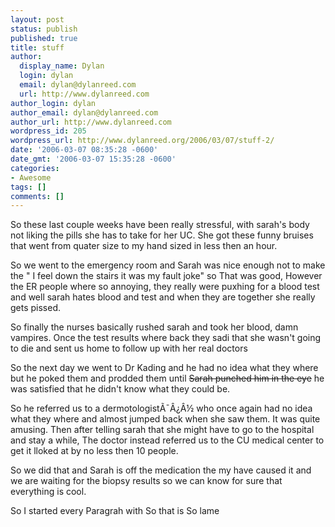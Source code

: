 ```yaml
---
layout: post
status: publish
published: true
title: stuff
author:
  display_name: Dylan
  login: dylan
  email: dylan@dylanreed.com
  url: http://www.dylanreed.com
author_login: dylan
author_email: dylan@dylanreed.com
author_url: http://www.dylanreed.com
wordpress_id: 205
wordpress_url: http://www.dylanreed.org/2006/03/07/stuff-2/
date: '2006-03-07 08:35:28 -0600'
date_gmt: '2006-03-07 15:35:28 -0600'
categories:
- Awesome
tags: []
comments: []
---
```

<p>So these last couple weeks have been really stressful, with sarah's body not liking the pills she has to take for her UC. She got these funny bruises that went from quater size to my hand sized in less then an hour.</p>
<p>So we went to the emergency room and Sarah was nice enough not to make the " I feel down the stairs it was my fault joke" so That was good, However the ER people where so annoying, they really were puxhing for a blood test and well sarah hates blood and test and when they are together she really gets pissed.</p>
<p>So finally the nurses basically rushed sarah and took her blood, damn vampires. Once the test results where back they sadi that she wasn't going to die and sent us home to follow up with her real doctors</p>
<p>So the next day we went to Dr Kading and he had no idea what they where but he poked them and prodded them until <strike>Sarah punched him in the eye</strike> he was satisfied that he didn't know what they could be.</p>
<p>So he referred us to a dermotologist&Atilde;&macr;&Acirc;&iquest;&Acirc;&frac12; who once again had no idea what they where and almost jumped back when she saw them. It was quite amusing. Then after telling sarah that she might have to go to the hospital and stay a while, The doctor instead referred us to the CU medical center to get it lloked at by no less then 10 people.</p>
<p>So we did that and Sarah is off the medication the my have caused it and we are waiting for the biopsy results so we can know for sure that everything is cool.</p>
<p>So I started every Paragrah with So that is So lame</p>
